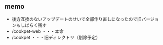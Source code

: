 ## memo
* 後方互換のないアップデートのせいで全部作り直しになったので旧バージョンもしばらく残す
* /cookpet-web ・・・本命
* /cookpet ・・・旧ディレクトリ（削除予定）
